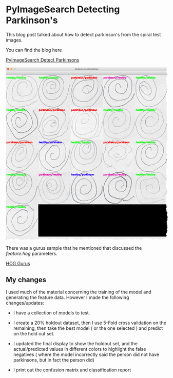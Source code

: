 # PyImageSearch Detecting Parkinson's

This blog post talked about how to detect parkinson's from the spiral test images.

You can find the blog here

[PyImageSearch Detect Parkinsons](https://www.pyimagesearch.com/2019/04/29/detecting-parkinsons-disease-with-opencv-computer-vision-and-the-spiral-wave-test/)

![Output](./images/sample_output.png)




There was a gurus sample that he mentioned that discussed the *feature.hog* parameters.

[HOG Gurus](https://gurus.pyimagesearch.com/lesson-sample-histogram-of-oriented-gradients-and-car-logo-recognition/)


## My changes

I used much of the material concerning the training of the model and generating the feature data.  However I made the following changes/updates:

- I have a collection of models to test.  

- I create a 20% holdout dataset, then I use 5-Fold cross validation on the remaining, then take the best model ( or the one selected ) and predict on the hold out set.

- I updated the final display to show the holdout set, and the actual/predicted values in different colors to highlight the false negatives ( where the model incorrectly said the person did not have parkinsons, but in fact the person did)

- I print out the confusion matrix and classification report


